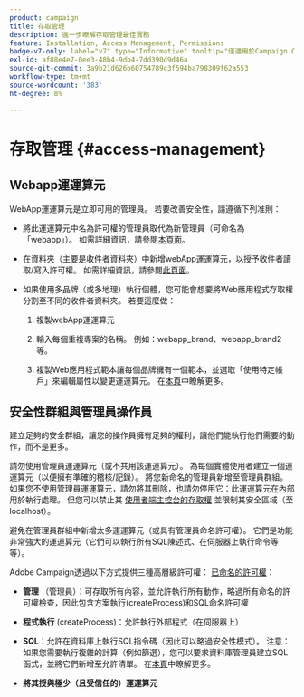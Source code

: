 ```yaml
---
product: campaign
title: 存取管理
description: 進一步瞭解存取管理最佳實務
feature: Installation, Access Management, Permissions
badge-v7-only: label="v7" type="Informative" tooltip="僅適用於Campaign Classic v7"
exl-id: af88e4e7-0ee3-48b4-9db4-7dd390d9d46a
source-git-commit: 3a9b21d626b60754789c3f594ba798309f62a553
workflow-type: tm+mt
source-wordcount: '383'
ht-degree: 8%

---
```


# 存取管理 {#access-management}



## Webapp運運算元

WebApp運運算元是立即可用的管理員。 若要改善安全性，請遵循下列准則：

* 將此運運算元中名為許可權的管理員取代為新管理員（可命名為「webapp」）。 如需詳細資訊，請參閱[本頁面](../../platform/using/access-management.md)。

* 在資料夾（主要是收件者資料夾）中新增webApp運運算元，以授予收件者讀取/寫入許可權。 如需詳細資訊，請參閱[此頁面](../../platform/using/access-management.md)。

* 如果使用多品牌（或多地理）執行個體，您可能會想要將Web應用程式存取權分割至不同的收件者資料夾。 若要這麼做：

   1. 複製webApp運運算元

   1. 輸入每個重複專案的名稱。 例如：webapp_brand、webapp_brand2等。

   1. 複製Web應用程式範本讓每個品牌擁有一個範本，並選取「使用特定帳戶」來編輯屬性以變更運運算元。  在[本頁](../../web/using/defining-web-forms-properties.md)中瞭解更多。

## 安全性群組與管理員操作員

建立足夠的安全群組，讓您的操作員擁有足夠的權利，讓他們能執行他們需要的動作，而不是更多。

請勿使用管理員運運算元（或不共用該運運算元）。 為每個實體使用者建立一個運運算元（以便擁有準確的稽核/記錄）。 將您新命名的管理員新增至管理員群組。 如果您不使用管理員運運算元，請勿將其刪除，也請勿停用它：此運運算元在內部用於執行處理。 但您可以禁止其 [使用者端主控台的存取權](../../platform/using/access-management.md) 並限制其安全區域（至localhost）。

避免在管理員群組中新增太多運運算元（或具有管理員命名許可權）。 它們是功能非常強大的運運算元（它們可以執行所有SQL陳述式、在伺服器上執行命令等等）。

Adobe Campaign透過以下方式提供三種高層級許可權： [已命名的許可權](../../platform/using/access-management.md#named-rights)：

* **管理** （管理員）：可存取所有內容，並允許執行所有動作，略過所有命名的許可權檢查，因此包含方案執行(createProcess)和SQL命名許可權

* **程式執行** (createProcess)：允許執行外部程式（在伺服器上）

* **SQL**：允許在資料庫上執行SQL指令碼（因此可以略過安全性模式）。 注意：如果您需要執行複雜的計算（例如篩選），您可以要求資料庫管理員建立SQL函式，並將它們新增至允許清單。 在[本頁](../../installation/using/scripting-coding-guidelines.md)中瞭解更多。

* **將其授與極少（且受信任的）運運算元**
